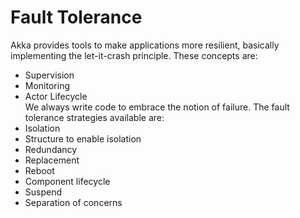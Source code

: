 # Fault Tolerance
Akka provides tools to make applications more resilient, basically implementing the let-it-crash principle. These concepts are:
- Supervision
- Monitoring
- Actor Lifecycle<br>
We always write code to embrace the notion of failure. The fault tolerance strategies available are:
- Isolation
- Structure to enable isolation
- Redundancy
- Replacement
- Reboot
- Component lifecycle
- Suspend
- Separation of concerns